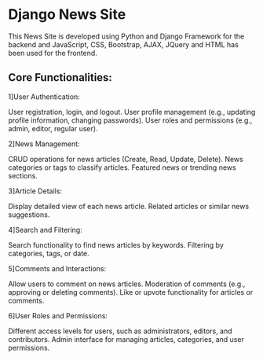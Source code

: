 # Django News Site

This News Site is developed using Python and Django Framework for the backend and JavaScript, CSS, Bootstrap, AJAX, JQuery and HTML has been used for the frontend.



## Core Functionalities: 

1]User Authentication:

User registration, login, and logout. User profile management (e.g., updating profile information, changing passwords). User roles and permissions (e.g., admin, editor, regular user).

2]News Management:

CRUD operations for news articles (Create, Read, Update, Delete). News categories or tags to classify articles. Featured news or trending news sections.

3]Article Details:

Display detailed view of each news article. Related articles or similar news suggestions.

4]Search and Filtering:

Search functionality to find news articles by keywords. Filtering by categories, tags, or date.

5]Comments and Interactions:

Allow users to comment on news articles. Moderation of comments (e.g., approving or deleting comments). Like or upvote functionality for articles or comments.

6]User Roles and Permissions:

Different access levels for users, such as administrators, editors, and contributors. Admin interface for managing articles, categories, and user permissions.
